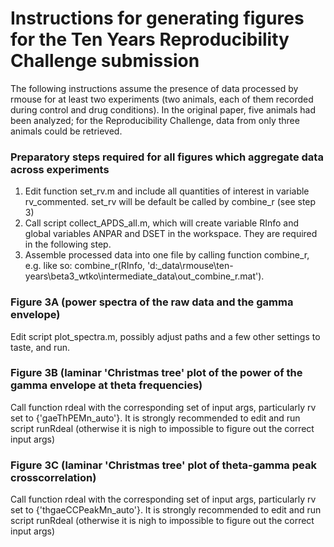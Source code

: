 # Instructions for generating figures for the Ten Years Reproducibility Challenge submission

The following instructions assume the presence of data processed by rmouse for at least two experiments (two animals, each of them recorded during control and drug conditions). In the original paper, five animals had been analyzed; for the Reproducibility Challenge, data from only three animals could be retrieved.

### Preparatory steps required for all figures which aggregate data across experiments
1. Edit function set_rv.m and include all quantities of interest in variable rv_commented. set_rv will be default be called by combine_r (see step 3)
2. Call script collect_APDS_all.m, which will create variable RInfo and global variables ANPAR and DSET in the workspace. They are required in the following step.
3. Assemble processed data into one file by calling function combine_r, e.g. like so:
combine_r(RInfo, 'd:\_data\rmouse\ten-years\beta3_wtko\intermediate_data\out_combine_r.mat').

### Figure 3A (power spectra of the raw data and the gamma envelope)
Edit script plot_spectra.m, possibly adjust paths and a few other settings to taste, and run.

### Figure 3B (laminar 'Christmas tree' plot of the power of the gamma envelope at theta frequencies)
Call function rdeal with the corresponding set of input args, particularly rv set to {'gaeThPEMn_auto'}. It is strongly recommended to edit and run script runRdeal (otherwise it is nigh to impossible to figure out the correct input args)

### Figure 3C (laminar 'Christmas tree' plot of theta-gamma peak crosscorrelation)
Call function rdeal with the corresponding set of input args, particularly rv set to {'thgaeCCPeakMn_auto'}. It is strongly recommended to edit and run script runRdeal (otherwise it is nigh to impossible to figure out the correct input args)